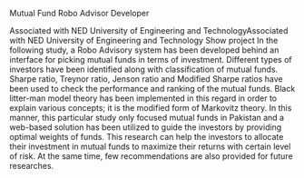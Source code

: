 
Mutual Fund Robo Advisor Developer

Associated with NED University of Engineering and TechnologyAssociated with NED University of Engineering and Technology
Show project
In the following study, a Robo Advisory system has been developed behind an interface for picking
mutual funds in terms of investment. Different types of investors have been identified along with
classification of mutual funds. Sharpe ratio, Treynor ratio, Jenson ratio and Modified Sharpe ratios
have been used to check the performance and ranking of the mutual funds. Black litter-man model
theory has been implemented in this regard in order to explain various concepts; it is the modified
form of Markovitz theory. In this manner, this particular study only focused mutual funds in
Pakistan and a web-based solution has been utilized to guide the investors by providing optimal
weights of funds. This research can help the investors to allocate their investment in mutual funds
to maximize their returns with certain level of risk. At the same time, few recommendations are
also provided for future researches.
